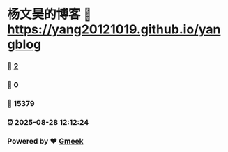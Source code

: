 # 杨文昊的博客 :link: https://yang20121019.github.io/yangblog 
### :page_facing_up: [2](https://yang20121019.github.io/yangblog/tag.html) 
### :speech_balloon: 0 
### :hibiscus: 15379 
### :alarm_clock: 2025-08-28 12:12:24 
### Powered by :heart: [Gmeek](https://github.com/Meekdai/Gmeek)
